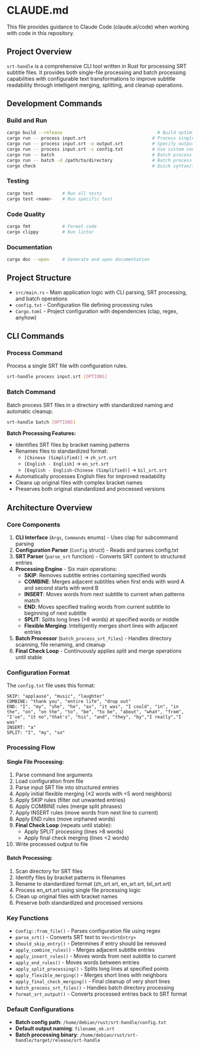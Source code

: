 # CLAUDE.md

This file provides guidance to Claude Code (claude.ai/code) when working with code in this repository.

## Project Overview

`srt-handle` is a comprehensive CLI tool written in Rust for processing SRT subtitle files. It provides both single-file processing and batch processing capabilities with configurable text transformations to improve subtitle readability through intelligent merging, splitting, and cleanup operations.

## Development Commands

### Build and Run
```bash
cargo build --release                                    # Build optimized version
cargo run -- process input.srt                         # Process single SRT file
cargo run -- process input.srt -o output.srt           # Specify output file
cargo run -- process input.srt -c config.txt           # Use custom config file
cargo run -- batch                                     # Batch process current directory
cargo run -- batch -d /path/to/directory               # Batch process specific directory
cargo check                                            # Quick syntax/type check
```

### Testing
```bash
cargo test           # Run all tests
cargo test <name>    # Run specific test
```

### Code Quality
```bash
cargo fmt            # Format code
cargo clippy         # Run linter
```

### Documentation
```bash
cargo doc --open     # Generate and open documentation
```

## Project Structure

- `src/main.rs` - Main application logic with CLI parsing, SRT processing, and batch operations
- `config.txt` - Configuration file defining processing rules
- `Cargo.toml` - Project configuration with dependencies (clap, regex, anyhow)

## CLI Commands

### Process Command
Process a single SRT file with configuration rules.
```bash
srt-handle process input.srt [OPTIONS]
```

### Batch Command  
Batch process SRT files in a directory with standardized naming and automatic cleanup.
```bash
srt-handle batch [OPTIONS]
```

**Batch Processing Features:**
- Identifies SRT files by bracket naming patterns
- Renames files to standardized format:
  - `[Chinese (Simplified)]` → `zh_srt.srt`
  - `[English - English]` → `en_srt.srt` 
  - `[English - English-Chinese (Simplified)]` → `bil_srt.srt`
- Automatically processes English files for improved readability
- Cleans up original files with complex bracket names
- Preserves both original standardized and processed versions

## Architecture Overview

### Core Components

1. **CLI Interface** (`Args`, `Commands` enums) - Uses clap for subcommand parsing
2. **Configuration Parser** (`Config` struct) - Reads and parses config.txt
3. **SRT Parser** (`parse_srt` function) - Converts SRT content to structured entries
4. **Processing Engine** - Six main operations:
   - **SKIP**: Removes subtitle entries containing specified words
   - **COMBINE**: Merges adjacent subtitles when first ends with word A and second starts with word B
   - **INSERT**: Moves words from next subtitle to current when patterns match
   - **END**: Moves specified trailing words from current subtitle to beginning of next subtitle
   - **SPLIT**: Splits long lines (>8 words) at specified words or middle
   - **Flexible Merging**: Intelligently merges short lines with adjacent entries
5. **Batch Processor** (`batch_process_srt_files`) - Handles directory scanning, file renaming, and cleanup
6. **Final Check Loop** - Continuously applies split and merge operations until stable

### Configuration Format

The `config.txt` file uses this format:
```
SKIP: "applause", "music", "laughter"
COMBINE: "thank you", "entire life", "drop out"
END: "I", "my", "she", "he", "as", "it was", "I could", "in", "in the", "on", "on the", "to", "be", "to be", "about", "what", "from", "I've", "it no","that's", "his", "and", "they", "by","I really","I was"
INSERT: "a"
SPLIT: "I", "my", "so"
```

### Processing Flow

#### Single File Processing:
1. Parse command line arguments
2. Load configuration from file  
3. Parse input SRT file into structured entries
4. Apply initial flexible merging (≤2 words with <5 word neighbors)
5. Apply SKIP rules (filter out unwanted entries)
6. Apply COMBINE rules (merge split phrases)
7. Apply INSERT rules (move words from next line to current)
8. Apply END rules (move orphaned words)
9. **Final Check Loop** (repeats until stable):
   - Apply SPLIT processing (lines >8 words)
   - Apply final check merging (lines <2 words)
10. Write processed output to file

#### Batch Processing:
1. Scan directory for SRT files
2. Identify files by bracket patterns in filenames
3. Rename to standardized format (zh_srt.srt, en_srt.srt, bil_srt.srt)
4. Process en_srt.srt using single file processing logic
5. Clean up original files with bracket names
6. Preserve both standardized and processed versions

### Key Functions

- `Config::from_file()` - Parses configuration file using regex
- `parse_srt()` - Converts SRT text to `Vec<SrtEntry>`
- `should_skip_entry()` - Determines if entry should be removed
- `apply_combine_rules()` - Merges adjacent subtitle entries
- `apply_insert_rules()` - Moves words from next subtitle to current
- `apply_end_rules()` - Moves words between entries
- `apply_split_processing()` - Splits long lines at specified points
- `apply_flexible_merging()` - Merges short lines with neighbors
- `apply_final_check_merging()` - Final cleanup of very short lines
- `batch_process_srt_files()` - Handles batch directory processing
- `format_srt_output()` - Converts processed entries back to SRT format

### Default Configurations

- **Batch config path**: `/home/debian/rust/srt-handle/config.txt`
- **Default output naming**: `filename_ok.srt`
- **Batch processing binary**: `/home/debian/rust/srt-handle/target/release/srt-handle`